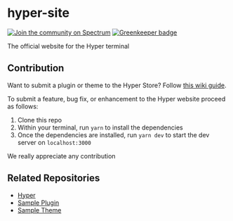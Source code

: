 # hyper-site

[![Join the community on Spectrum](https://withspectrum.github.io/badge/badge.svg)](https://spectrum.chat/hyper) [![Greenkeeper badge](https://badges.greenkeeper.io/zeit/hyper-site.svg)](https://greenkeeper.io/)

The official website for the Hyper terminal

## Contribution

Want to submit a plugin or theme to the Hyper Store? Follow [this wiki guide](https://github.com/zeit/hyper-site/wiki/Submitting-a-new-plugin-or-theme-to-Hyper-Store).

To submit a feature, bug fix, or enhancement to the Hyper website proceed as follows:

1. Clone this repo
2. Within your terminal, run `yarn` to install the dependencies
3. Once the dependencies are installed, run `yarn dev` to start the dev server on `localhost:3000`

We really appreciate any contribution

## Related Repositories

- [Hyper](https://github.com/zeit/hyper)
- [Sample Plugin](https://github.com/zeit/hyperpower)
- [Sample Theme](https://github.com/zeit/hyperyellow)

